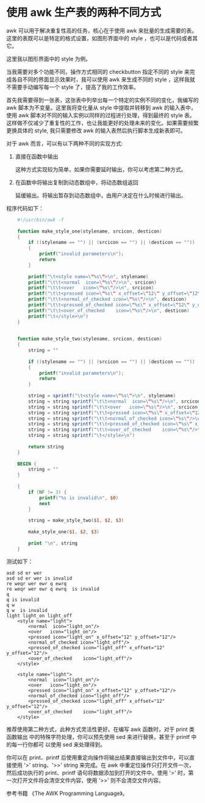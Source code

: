 # 使用 awk 生产表的两种不同方式

awk 可以用于解决重复性高的任务，核心在于使用 awk 来批量的生成需要的表。这里的表既可以是特定的格式设置，如图形界面中的 style ，也可以是代码或者其它。

这里我以图形界面中的 style 为例。

当我需要对多个功能不同，操作方式相同的 checkbutton 指定不同的 style 来完成各自不同的界面显示效果时，我可以使用 awk 来生成不同的 style ，这样我就不需要手动编写每一个 style 了，提高了我的工作效率。

首先我需要得到一张表，这张表中列举出每一个特定的实例不同的变化，我编写的 awk 脚本为不变量。这里我将变化量从 style 中提取并转移到 awk 的输入表中，使用 awk 脚本对不同的输入实例以同样的过程进行处理，得到最终的 style 表。这样做不仅减少了重复性的工作，也让我能更好的处理未来的变化。如果需要频繁更换具体的 style, 我只需要修改 awk 的输入表然后执行脚本生成新表即可。

对于 awk 而言，可以有以下两种不同的实现方式:

1. 直接在函数中输出
   
   这种方式实现较为简单，如果你需要延时输出，你可以考虑第二种方式。
   
2. 在函数中将输出复制到动态数组中，将动态数组返回
   
   延缓输出。将输出暂存到动态数组中，由用户决定在什么时候进行输出。

程序代码如下：
```awk
    #!/usr/bin/awk -f
    
    function make_style_one(stylename, srcicon, desticon)
    {
        if ((stylename == "") || (srcicon == "") || (desticon == ""))
        {
            printf("invalid parameters\n");
            return
        }
    
        printf("\t<style name=\"%s\">\n", stylename)
        printf("\t\t<normal  icon=\"%s\"/>\n", srcicon)
        printf("\t\t<over   icon=\"%s\"/>\n", srcicon)
        printf("\t\t<pressed icon=\"%s\" x_offset=\"12\" y_offset=\"12\"/>\n", srcicon)
        printf("\t\t<normal_of_checked icon=\"%s\"/>\n", desticon)
        printf("\t\t<pressed_of_checked icon=\"%s\" x_offset=\"12\" y_offset=\"12\"/>\n", desticon)
        printf("\t\t<over_of_checked    icon=\"%s\"/>\n", desticon)
        printf("\t</style>\n")
    }
    
    
    function make_style_two(stylename, srcicon, desticon)
    {
        string = ""
        
        if ((stylename == "") || (srcicon == "") || (desticon == ""))
        {
            printf("invalid parameters\n");
            return
        }
    
        string = sprintf("\t<style name=\"%s\">\n", stylename)
        string = string sprintf("\t\t<normal  icon=\"%s\"/>\n", srcicon)
        string = string sprintf("\t\t<over   icon=\"%s\"/>\n", srcicon)
        string = string sprintf("\t\t<pressed icon=\"%s\" x_offset=\"12\" y_offset=\"12\"/>\n", srcicon)
        string = string sprintf("\t\t<normal_of_checked icon=\"%s\"/>\n", desticon)
        string = string sprintf("\t\t<pressed_of_checked icon=\"%s\" x_offset=\"12\" y_offset=\"12\"/>\n", desticon)
        string = string sprintf("\t\t<over_of_checked    icon=\"%s\"/>\n", desticon)
        string = string sprintf("\t</style>\n")
    
        return string
    }
    
    BEGIN {
        string = ""
    }
    
    {
        if (NF != 3) {
            printf("%s is invalid\n", $0)
            next
        }
        
        string = make_style_two($1, $2, $3)
    
        make_style_one($1, $2, $3)
       
        print "\n", string
    }

```

测试如下：
  

    asd sd er wer
    asd sd er wer is invalid
    re weqr wer ewr q ewrq 
    re weqr wer ewr q ewrq  is invalid
    q
    q is invalid
    q w 
    q w  is invalid
    light light_on light_off
    	<style name="light">
    		<normal  icon="light_on"/>
    		<over   icon="light_on"/>
    		<pressed icon="light_on" x_offset="12" y_offset="12"/>
    		<normal_of_checked icon="light_off"/>
    		<pressed_of_checked icon="light_off" x_offset="12" y_offset="12"/>
    		<over_of_checked    icon="light_off"/>
    	</style>
    
     	<style name="light">
    		<normal  icon="light_on"/>
    		<over   icon="light_on"/>
    		<pressed icon="light_on" x_offset="12" y_offset="12"/>
    		<normal_of_checked icon="light_off"/>
    		<pressed_of_checked icon="light_off" x_offset="12" y_offset="12"/>
    		<over_of_checked    icon="light_off"/>
    	</style>

推荐使用第二种方式，此种方式灵活性更好。在编写 awk 函数时，对于 print 类函数输出
中的特殊字符处理，你可以预先使用 sed 来进行替换，甚至于 printf 中的每一行你都可
以使用 sed 来处理得到。

你可以在 print、printf 后使用重定向操作将输出结果直接输出到文件中，可以直接使用 '>' string、'>>' string 来完成。在 awk 中重定位操作只打开文件一次，然后成功执行的 print、printf 语句将数据添加到打开的文件中。使用 '>' 时，第一次打开文件将会清空文件内容，使用 '>>' 则不会清空文件内容。

参考书籍 《The AWK Programming Language》。






